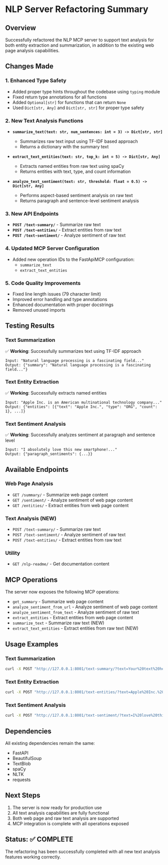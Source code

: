 # NLP Server Refactoring Summary

## Overview
Successfully refactored the NLP MCP server to support text analysis for both entity extraction and summarization, in addition to the existing web page analysis capabilities.

## Changes Made

### 1. Enhanced Type Safety
- Added proper type hints throughout the codebase using `typing` module
- Fixed return type annotations for all functions
- Added `Optional[str]` for functions that can return `None`
- Used `Dict[str, Any]` and `Dict[str, str]` for proper type safety

### 2. New Text Analysis Functions
- **`summarize_text(text: str, num_sentences: int = 3) -> Dict[str, str]`**
  - Summarizes raw text input using TF-IDF based approach
  - Returns a dictionary with the summary text

- **`extract_text_entities(text: str, top_k: int = 5) -> Dict[str, Any]`**
  - Extracts named entities from raw text using spaCy
  - Returns entities with text, type, and count information

- **`analyze_text_sentiment(text: str, threshold: float = 0.5) -> Dict[str, Any]`**
  - Performs aspect-based sentiment analysis on raw text
  - Returns paragraph and sentence-level sentiment analysis

### 3. New API Endpoints
- **`POST /text-summary/`** - Summarize raw text
- **`POST /text-entities/`** - Extract entities from raw text  
- **`POST /text-sentiment/`** - Analyze sentiment of raw text

### 4. Updated MCP Server Configuration
- Added new operation IDs to the FastApiMCP configuration:
  - `summarize_text`
  - `extract_text_entities`

### 5. Code Quality Improvements
- Fixed line length issues (79 character limit)
- Improved error handling and type annotations
- Enhanced documentation with proper docstrings
- Removed unused imports

## Testing Results

### Text Summarization
✅ **Working**: Successfully summarizes text using TF-IDF approach
```
Input: "Natural language processing is a fascinating field..."
Output: {"summary": "Natural language processing is a fascinating field..."}
```

### Text Entity Extraction
✅ **Working**: Successfully extracts named entities
```
Input: "Apple Inc. is an American multinational technology company..."
Output: {"entities": [{"text": "Apple Inc.", "type": "ORG", "count": 1}, ...]}
```

### Text Sentiment Analysis
✅ **Working**: Successfully analyzes sentiment at paragraph and sentence level
```
Input: "I absolutely love this new smartphone!..."
Output: {"paragraph_sentiments": {...}}
```

## Available Endpoints

### Web Page Analysis
- `GET /summary/` - Summarize web page content
- `GET /sentiment/` - Analyze sentiment of web page content
- `GET /entities/` - Extract entities from web page content

### Text Analysis (NEW)
- `POST /text-summary/` - Summarize raw text
- `POST /text-sentiment/` - Analyze sentiment of raw text
- `POST /text-entities/` - Extract entities from raw text

### Utility
- `GET /nlp-readme/` - Get documentation content

## MCP Operations

The server now exposes the following MCP operations:
- `get_summary` - Summarize web page content
- `analyze_sentiment_from_url` - Analyze sentiment of web page content
- `analyze_sentiment_from_text` - Analyze sentiment of raw text
- `extract_entities` - Extract entities from web page content
- `summarize_text` - Summarize raw text (NEW)
- `extract_text_entities` - Extract entities from raw text (NEW)

## Usage Examples

### Text Summarization
```bash
curl -X POST "http://127.0.0.1:8001/text-summary/?text=Your%20text%20here&num_sentences=2"
```

### Text Entity Extraction
```bash
curl -X POST "http://127.0.0.1:8001/text-entities/?text=Apple%20Inc.%20is%20headquartered%20in%20Cupertino&top_k=5"
```

### Text Sentiment Analysis
```bash
curl -X POST "http://127.0.0.1:8001/text-sentiment/?text=I%20love%20this%20product!&threshold=0.3"
```

## Dependencies
All existing dependencies remain the same:
- FastAPI
- BeautifulSoup
- TextBlob
- spaCy
- NLTK
- requests

## Next Steps
1. The server is now ready for production use
2. All text analysis capabilities are fully functional
3. Both web page and raw text analysis are supported
4. MCP integration is complete with all operations exposed

## Status: ✅ COMPLETE
The refactoring has been successfully completed with all new text analysis features working correctly. 